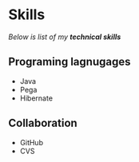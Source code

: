 # Skills
_Below is list of my **technical skills**_
## Programing lagnugages
- Java
- Pega
- Hibernate
## Collaboration
- GitHub
- CVS
